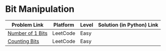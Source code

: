 # Bit Manipulation

| Problem Link | Platform | Level | Solution (in Python) Link |
| --- | --- | --- | --- |
| [Number of 1 Bits](https://leetcode.com/problems/number-of-1-bits/) | LeetCode | Easy
| [Counting Bits](https://leetcode.com/problems/counting-bits/) | LeetCode | Easy

